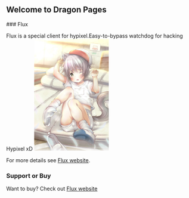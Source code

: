 ## Welcome to Dragon Pages
<link rel="shortcut icon" href="favicon.ico" type="image/favicon.ico">
<link rel="icon" href="favicon.ico" type="image/favicon.ico"/>
### Flux

Flux is a special client for hypixel.Easy-to-bypass watchdog for hacking Hypixel xD
<img src="正太se.jpg" width="200" height="300" /> 

For more details see [Flux website](https://flux.today).


### Support or Buy

Want to buy? Check out [Flux website](https://flux.today)  
